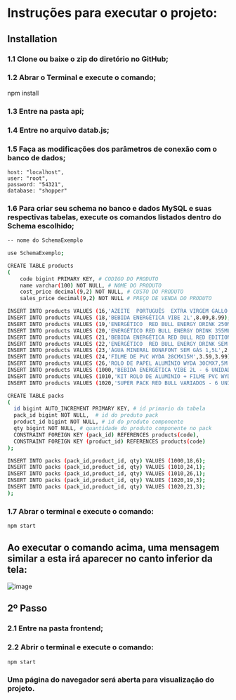 # Instruções para executar o projeto:

## Installation
### 1.1 Clone ou baixe o zip do diretório no GitHub;
### 1.2 Abrar o Terminal e execute o comando;
npm install

### 1.3 Entre na pasta api;
### 1.4 Entre no arquivo datab.js;

### 1.5 Faça as modificações dos parâmetros de conexão com o banco de dados;

    host: "localhost",
    user: "root",
    password: "54321",
    database: "shopper"

### 1.6 Para criar seu schema no banco e dados MySQL e suas respectivas tabelas, execute os comandos listados dentro do Schema escolhido;

```bash
-- nome do SchemaExemplo

use SchemaExemplo; 

CREATE TABLE products 
( 
	code bigint PRIMARY KEY, # CODIGO DO PRODUTO 
	name varchar(100) NOT NULL, # NOME DO PRODUTO
	cost_price decimal(9,2) NOT NULL, # CUSTO DO PRODUTO
	sales_price decimal(9,2) NOT NULL # PREÇO DE VENDA DO PRODUTO

INSERT INTO products VALUES (16,'AZEITE  PORTUGUÊS  EXTRA VIRGEM GALLO 500ML',18.44,20.49);
INSERT INTO products VALUES (18,'BEBIDA ENERGÉTICA VIBE 2L',8.09,8.99);
INSERT INTO products VALUES (19,'ENERGÉTICO  RED BULL ENERGY DRINK 250ML',6.56,7.29);
INSERT INTO products VALUES (20,'ENERGÉTICO RED BULL ENERGY DRINK 355ML',9.71,10.79);
INSERT INTO products VALUES (21,'BEBIDA ENERGÉTICA RED BULL RED EDITION 250ML',10.71,11.71);
INSERT INTO products VALUES (22,'ENERGÉTICO  RED BULL ENERGY DRINK SEM AÇÚCAR 250ML',6.74,7.49);
INSERT INTO products VALUES (23,'ÁGUA MINERAL BONAFONT SEM GÁS 1,5L',2.15,2.39);
INSERT INTO products VALUES (24,'FILME DE PVC WYDA 28CMX15M',3.59,3.99);
INSERT INTO products VALUES (26,'ROLO DE PAPEL ALUMÍNIO WYDA 30CMX7,5M',5.21,5.79);
INSERT INTO products VALUES (1000,'BEBIDA ENERGÉTICA VIBE 2L - 6 UNIDADES',48.54,53.94);
INSERT INTO products VALUES (1010,'KIT ROLO DE ALUMINIO + FILME PVC WYDA',8.80,9.78);
INSERT INTO products VALUES (1020,'SUPER PACK RED BULL VARIADOS - 6 UNIDADES',51.81,57.00);

CREATE TABLE packs 
(
  id bigint AUTO_INCREMENT PRIMARY KEY, # id primario da tabela
  pack_id bigint NOT NULL,  # id do produto pack 
  product_id bigint NOT NULL, # id do produto componente
  qty bigint NOT NULL, # quantidade do produto componente no pack
  CONSTRAINT FOREIGN KEY (pack_id) REFERENCES products(code),
  CONSTRAINT FOREIGN KEY (product_id) REFERENCES products(code)
);

INSERT INTO packs (pack_id,product_id, qty) VALUES (1000,18,6);
INSERT INTO packs (pack_id,product_id, qty) VALUES (1010,24,1);
INSERT INTO packs (pack_id,product_id, qty) VALUES (1010,26,1);
INSERT INTO packs (pack_id,product_id, qty) VALUES (1020,19,3);
INSERT INTO packs (pack_id,product_id, qty) VALUES (1020,21,3);
);
```

### 1.7 Abrar o terminal e execute o comando:
```
npm start
```
## Ao executar o comando acima, uma mensagem similar a esta irá aparecer no canto inferior da tela: 
![image](https://github.com/alissonas3/shoppertest/assets/92827772/5991729d-2c57-4dae-9f9d-2460bd35b4da)

## 2º Passo
### 2.1 Entre na pasta frontend;
### 2.2 Abrir o terminal e execute o comando:
```
npm start
```
### Uma página do navegador será aberta para visualização do projeto.

